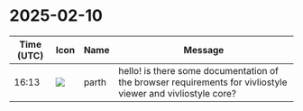 # 2025-02-10

|Time (UTC)|Icon|Name|Message|
|---|---|---|---|
|16:13|![](https://avatars.slack-edge.com/2025-02-10/8425947541973_5c09a967d3067e33f7c4_72.png)|parth|hello! is there some documentation of the browser requirements for vivliostyle viewer and vivliostyle core?|
